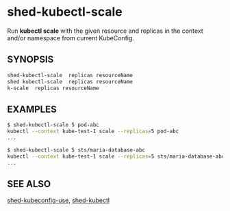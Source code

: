 # shed-kubectl-scale

Run **kubectl scale** with the given resource and replicas in the context and/or namespace from current KubeConfig.

## SYNOPSIS

```bash
shed-kubectl-scale  replicas resourceName
shed kubectl-scale  replicas resourceName
k-scale  replicas resourceName
```

## EXAMPLES

```bash
$ shed-kubectl-scale 5 pod-abc
kubectl --context kube-test-1 scale --replicas=5 pod-abc
...

$ shed-kubectl-scale 5 sts/maria-database-abc
kubectl --context kube-test-1 scale --replicas=5 sts/maria-database-abc
...
```

## SEE ALSO

[shed-kubeconfig-use](shed-kubeconfig-use.md), [shed-kubectl](shed-kubectl.md)
